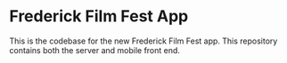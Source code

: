 Frederick Film Fest App
=======================

This is the codebase for the new Frederick Film Fest app. This repository contains both the server and mobile front end.
